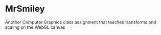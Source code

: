 # MrSmiley
Another Computer Graphics class assignment that teaches transforms and scaling on the WebGL canvas
